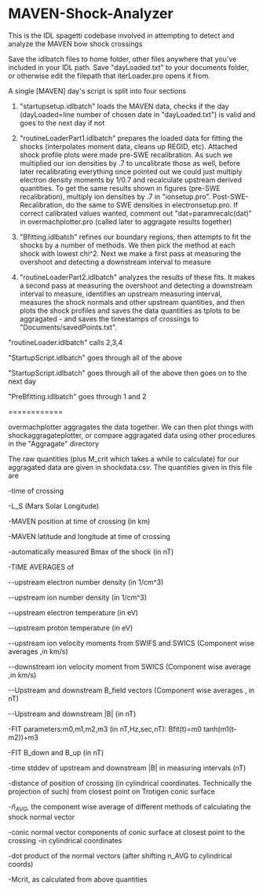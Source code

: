 # MAVEN-Shock-Analyzer
This is the IDL spagetti codebase involved in attempting to detect and analyze the MAVEN bow shock crossings

Save the idlbatch files to home folder, other files anywhere that you've included in your IDL path. Save "dayLoaded.txt" to your documents folder, or otherwise edit the filepath that iterLoader.pro opens it from.

A single [MAVEN] day's script is split into four sections

 1. "startupsetup.idlbatch" loads the MAVEN data, checks if the day (dayLoaded=line number of chosen date in "dayLoaded.txt") is valid and goes to the next day if not
 
 2. "routineLoaderPart1.idlbatch" prepares the loaded data for fitting the shocks (interpolates moment data, cleans up REGID, etc). Attached shock profile plots were made pre-SWE recalibration. As such we multiplied our ion densities by .7 to uncalibrate those as well, before later recalibrating everything once pointed out we could just multiply electron density moments by 1/0.7 and recalculate upstream derived quantities. To get the same results shown in figures (pre-SWE recalibration), multiply ion densities by .7 in "ionsetup.pro". Post-SWE-Recalibration, do the same to SWE densities in electronsetup.pro. If correct calibrated values wanted, comment out "dat=paramrecalc(dat)" in overmachplotter.pro (called later to aggragate results together)
 
 3. "Bfitting.idlbatch" refines our boundary regions, then attempts to fit the shocks by a number of methods. We then pick the method at each shock with lowest chi^2. Next we make a first pass at measuring the overshoot and detecting a downstream interval to measure
 
 4. "routineLoaderPart2.idlbatch" analyzes the results of these fits. It makes a second pass at measuring the overshoot and detecting a downstream interval to measure, identifies an upstream measuring interval, measures the shock normals and other upstream quantities, and then plots the shock profiles and saves the data quantities as tplots to be aggragated - and saves the timestamps of crossings to "Documents/savedPoints.txt".

"routineLoader.idlbatch" calls 2,3,4

"StartupScript.idlbatch" goes through all of the above

"StartupScript.idlbatch" goes through all of the above then goes on to the next day

"PreBfitting.idlbatch" goes through 1 and 2

============


overmachplotter aggragates the data together. We can then plot things with shockaggragateplotter, or compare aggragated data using other procedures in the "Aggragate" directory

The raw quantities (plus M_crit which takes a while to calculate) for our aggragated data are given in shockdata.csv. The quantities given in this file are

-time of crossing

-L_S (Mars Solar Longitude)

-MAVEN position at time of crossing (in km)

-MAVEN latitude and longitude at time of crossing

-automatically measured Bmax of the shock (in nT)


-TIME AVERAGES of

--upstream electron number density (in 1/cm^3)

--upstream ion number density (in 1/cm^3)

--upstream electron temperature (in eV)

--upstream proton temperature (in eV)

--upstream ion velocity moments from SWIFS and SWICS (Component wise averages ,in km/s)

--downstream ion velocity moment from SWICS (Component wise average ,in km/s)

--Upstream and downstream B_field vectors (Component wise averages , in nT)

--Upstream and downstream |B| (in nT)



-FIT parameters:m0,m1,m2,m3 (in nT,Hz,sec,nT): Bfit(t)=m0 tanh(m1(t-m2))+m3

-FIT B_down and B_up (in nT)

-time stddev of upstream and downstream |B| in measuring intervals (nT)

-distance of position of crossing (in cylindrical coordinates. Technically the projection of such) from closest point on Trotigen conic surface

-$\hat{n}_{AVG}$, the component wise average of different methods of calculating the shock normal vector

-conic normal vector components of conic surface at closest point to the crossing -in cylindrical coordinates 

-dot product of the normal vectors (after shifting n_AVG to cylindrical coords)

-Mcrit, as calculated from above quantities

